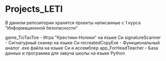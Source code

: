 # Projects_LETI
В данном репозитории хранятся проекты написанные с 1 курса "Информационной безопасности"

game_TicTacToe     -    Игра "Крестики-Нолики" на языке Си
signatureScanner   -    Сигнатурный сканер на языке Си
recreatedСopyExe   -    Функциональный аналог .exe файла на языке Си и ассемблер
app_ForHeadTeacher -    База данных и программа для завуча школы на языке Python
